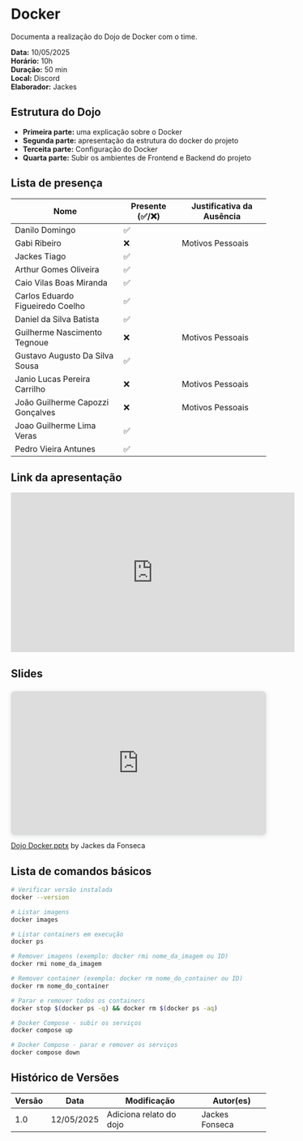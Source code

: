 # Docker

Documenta a realização do Dojo de Docker com o time.

**Data:** 10/05/2025      
**Horário:** 10h        
**Duração:** 50 min  
**Local:** Discord  
**Elaborador:** Jackes

## Estrutura do Dojo

- **Primeira parte:** uma explicação sobre o Docker
- **Segunda parte:** apresentação da estrutura do docker do projeto
- **Terceita parte:** Configuração do Docker
- **Quarta parte:** Subir os ambientes de Frontend e Backend do projeto

## Lista de presença

| Nome                              | Presente (✅/❌) | Justificativa da Ausência               |
|-----------------------------------|-------------------|-----------------------------------------|
| Danilo Domingo                    |     ✅           |                                         |
| Gabi Ribeiro                      |    ❌           |    Motivos Pessoais                                     |
| Jackes Tiago                      |     ✅           |                                         |
| Arthur Gomes Oliveira             |     ✅           |                                         |
| Caio Vilas Boas Miranda           |     ✅           |                                         |
| Carlos Eduardo Figueiredo Coelho  |     ✅           |                      |
| Daniel da Silva Batista           |     ✅           |                                         |
| Guilherme Nascimento Tegnoue      |     ❌           |    Motivos Pessoais                                      |
| Gustavo Augusto Da Silva Sousa    |     ✅           |                                         |
| Janio Lucas Pereira Carrilho      |     ❌           |    Motivos Pessoais                                      |
| João Guilherme Capozzi Gonçalves  |     ❌           |    Motivos Pessoais                                      |
| Joao Guilherme Lima Veras         |     ✅           |                                         |
| Pedro Vieira Antunes              |     ✅           |                                         |

## Link da apresentação

<iframe width="560" height="315" src="https://www.youtube.com/embed/9Sq5OriiedI?si=jcatgm76TpZABQ5f" title="YouTube video player" frameborder="0" allow="accelerometer; autoplay; clipboard-write; encrypted-media; gyroscope; picture-in-picture; web-share" referrerpolicy="strict-origin-when-cross-origin" allowfullscreen></iframe>


## Slides
<div style="position: relative; width: 100%; height: 0; padding-top: 56.2500%;
 padding-bottom: 0; box-shadow: 0 2px 8px 0 rgba(63,69,81,0.16); margin-top: 1.6em; margin-bottom: 0.9em; overflow: hidden;
 border-radius: 8px; will-change: transform;">
  <iframe loading="lazy" style="position: absolute; width: 100%; height: 100%; top: 0; left: 0; border: none; padding: 0;margin: 0;"
    src="https://www.canva.com/design/DAGnQE6qkYg/gnUrSWK4PfnjEdX2UP-z_g/view?embed" allowfullscreen="allowfullscreen" allow="fullscreen">
  </iframe>
</div>
<a href="https:&#x2F;&#x2F;www.canva.com&#x2F;design&#x2F;DAGnQE6qkYg&#x2F;gnUrSWK4PfnjEdX2UP-z_g&#x2F;view?utm_content=DAGnQE6qkYg&amp;utm_campaign=designshare&amp;utm_medium=embeds&amp;utm_source=link" target="_blank" rel="noopener">Dojo Docker.pptx</a> by Jackes da Fonseca

## Lista de comandos básicos
```bash
# Verificar versão instalada
docker --version

# Listar imagens
docker images

# Listar containers em execução
docker ps

# Remover imagens (exemplo: docker rmi nome_da_imagem ou ID)
docker rmi nome_da_imagem

# Remover container (exemplo: docker rm nome_do_container ou ID)
docker rm nome_do_container

# Parar e remover todos os containers
docker stop $(docker ps -q) && docker rm $(docker ps -aq)

# Docker Compose - subir os serviços
docker compose up

# Docker Compose - parar e remover os serviços
docker compose down
```

## Histórico de Versões

| Versão | Data       | Modificação                | Autor(es)         |
|--------|------------|----------------------------|-------------------|
|   1.0  | 12/05/2025 | Adiciona relato do dojo   | Jackes Fonseca         | 
